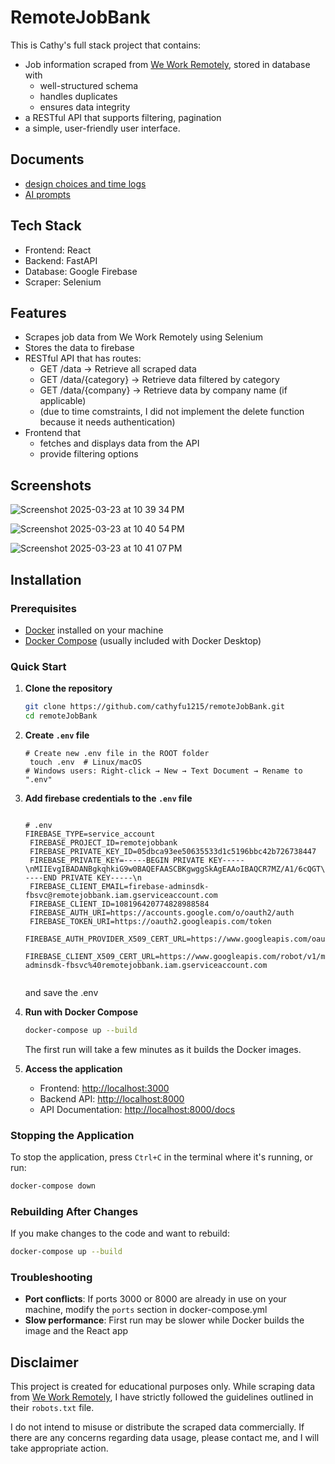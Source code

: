 # RemoteJobBank
This is Cathy's full stack project that contains:
- Job information scraped from [We Work Remotely](https://weworkremotely.com), stored in database with
  - well-structured schema
  - handles duplicates
  - ensures data integrity
- a RESTful API that supports filtering, pagination
- a simple, user-friendly user interface.


## Documents
- [design choices and time logs](https://github.com/cathyfu1215/remoteJobBank/blob/main/design-choices.md)
- [AI prompts](https://github.com/cathyfu1215/remoteJobBank/blob/main/ai-prompts.md)



## Tech Stack
- Frontend: React 
- Backend: FastAPI
- Database: Google Firebase
- Scraper: Selenium


## Features
- Scrapes job data from We Work Remotely using Selenium
- Stores the data to firebase
- RESTful API that has routes:
  - GET /data → Retrieve all scraped data
  - GET /data/{category} → Retrieve data filtered by category
  - GET /data/{company} → Retrieve data by company name (if applicable)
  - (due to time comstraints, I did not implement the delete function because it needs authentication)
- Frontend that
  - fetches and displays data from the API
  - provide filtering options

## Screenshots
![Screenshot 2025-03-23 at 10 39 34 PM](https://github.com/user-attachments/assets/1348e52c-17c6-4090-8fbf-c78a4b65c49a)

![Screenshot 2025-03-23 at 10 40 54 PM](https://github.com/user-attachments/assets/339133ac-1321-4381-96f0-33437445d768)

![Screenshot 2025-03-23 at 10 41 07 PM](https://github.com/user-attachments/assets/ab3d432d-ba35-4817-b157-105596526b91)

## Installation

### Prerequisites
- [Docker](https://www.docker.com/products/docker-desktop/) installed on your machine
- [Docker Compose](https://docs.docker.com/compose/install/) (usually included with Docker Desktop)

### Quick Start

1. **Clone the repository**
   ```bash
   git clone https://github.com/cathyfu1215/remoteJobBank.git
   cd remoteJobBank
   ```
2. **Create ```.env``` file**
   ```
   # Create new .env file in the ROOT folder
    touch .env  # Linux/macOS
   # Windows users: Right-click → New → Text Document → Rename to ".env"
   
   ```
3. **Add firebase credentials to the ```.env``` file**
   ```
   
   # .env
   FIREBASE_TYPE=service_account
    FIREBASE_PROJECT_ID=remotejobbank
    FIREBASE_PRIVATE_KEY_ID=05dbca93ee50635533d1c5196bbc42b726738447
    FIREBASE_PRIVATE_KEY=-----BEGIN PRIVATE KEY-----\nMIIEvgIBADANBgkqhkiG9w0BAQEFAASCBKgwggSkAgEAAoIBAQCR7MZ/A1/6cQGT\n9WwNyrwGP82DQYkP/AHCpncSgtpzJYNpLfMJcIDvk3sKHWOdnXNrTD44ZFUeQGM1\n6guwriNyLThuwbvu0FMDR7DiQHXHsXuD38u1H8Sbc7LQdjluvHfsHIocctGUNzo0\nBxLATVvUtD3L5L72xZWoRxMAGGT9awpj5nbmxl/TH/Xt9ZSowZf7G1XthQkGGHsj\nx6jpRLkmIa8MbEXosb1eTECHXcgb6hjeIvTkJ+cMWgGxsjJLCXI/lpjWRCNJyVpe\nHyMjZsTPEQRi86i7CxQtxXyMoZxx8s6qEU2ELKfBOJttMf3IWbh6V3Dn8Is6AUfD\nJZ12GwopAgMBAAECggEACJasPyUCdOHKUzxGYhBs3RxLuv40NDfjnaKBDxqbA1xx\nndLpw0Q3HoKqYvfEWW4/MRFBdz22gcuN20o9amZxaSKut9wYtM9Xl3GUgFiFZh20\n1JfrLCukvXaDj3/p1PHsR/4NBewfGC9g8ld5O87BySTbn0DFGY6bBpa6UE7fQMgB\nhedj4qdwdu6YRq50+5LPIg+2441CRKMxAaD2I7EnXv+Gm0HZnTg4VRl2O2GI9eeR\nKybdZLLU+iYWbxUlV8AyTAsuZY1wVzIVVrPMnRpb5BHfJkwmsLOtk3mjE5vaKhTL\nfqW4IIGO6aDsBo3NLoRGYgpBY0i3D2q312ym/susoQKBgQDIjdDlVDtAnjbF2JS9\n/3MbIGtQ0vb2s21Ms0H/9RrvcrCVWItJqGQrnQoBpjAKGYq+rD7S9H8tHPeDvnKV\nKpZBDEwSqiUqBtm6qCV8PPPHEU8JHJyDNKoVgJcgJhetKcYJM7jGEv9Z6L8DxHup\npxKYOZ9saJ3FkpTE15mYxkvRcQKBgQC6RJf2rpRF27lnv5TcTPf2bvLKO9h3Tzye\nVQw0UUaBMyiE/DTzOG7IiZsXUVthj9oL2VHz8EZOhNekv3WLDFZzkc0kLif5ROYh\ngjtV+GMYqI1ac92o6UKYn+0qwdVcaa1WtrFHXWuHrGJR7ITm0QZKZHt2COHBvv/Z\nVsyEapvoOQKBgQC3YJSlXENhbkj+1m4K3ExPfXEi0gNmx+EkxLOQanlagC/eHrwd\neY8+IbVIlMBQO9KVTcGT+mNeyKG5IKZ8phgFGk1ks5aPuvvSpHTCCKmOV9FAr5yc\ni8cJKi8FAk+b0hp1x4kn867wctRViY7ZLR7febC/21iHkuPcqJaVDpu8wQKBgAIE\nmDjd71FKbhnHo483bkBHN24lc9TnENsORNGUR9VCfp/iM5im9dxKUVnRUdIewtf6\nBL9FzR0wpz1rrZRSD+W0oKpRrbEvo+adCJOH21r7CH0AYFhiHoyUvvcFnpAfvPcB\nh64kPvP7VB1bGJ1/ijfoGsZOllOJBDCQliqhFQtRAoGBAMF1fKNwyl/a6rUjbosI\n51qWSW6jNI3vBIrQ3IEhPyNZZ6mhh60bN2ygoUKeUKOfvL9Z9MZiY2pwIoqzreSy\nhrI3GZf6x7RZIbBJDUC4wn2egka/6gjRA+LVGTt++k5kfgnEBX8CQSroGy7RP4I2\nOjSFxKxJpaQh4iXokrozUF8e\n-----END PRIVATE KEY-----\n
    FIREBASE_CLIENT_EMAIL=firebase-adminsdk-fbsvc@remotejobbank.iam.gserviceaccount.com
    FIREBASE_CLIENT_ID=108196420774828988584
    FIREBASE_AUTH_URI=https://accounts.google.com/o/oauth2/auth
    FIREBASE_TOKEN_URI=https://oauth2.googleapis.com/token
    FIREBASE_AUTH_PROVIDER_X509_CERT_URL=https://www.googleapis.com/oauth2/v1/certs
    FIREBASE_CLIENT_X509_CERT_URL=https://www.googleapis.com/robot/v1/metadata/x509/firebase-adminsdk-fbsvc%40remotejobbank.iam.gserviceaccount.com
 
   ```
    and save the .env
4. **Run with Docker Compose**
   ```bash
   docker-compose up --build
   ```
   The first run will take a few minutes as it builds the Docker images.

3. **Access the application**
   - Frontend: [http://localhost:3000](http://localhost:3000)
   - Backend API: [http://localhost:8000](http://localhost:8000)
   - API Documentation: [http://localhost:8000/docs](http://localhost:8000/docs)

### Stopping the Application

To stop the application, press `Ctrl+C` in the terminal where it's running, or run:
```bash
docker-compose down
```

### Rebuilding After Changes

If you make changes to the code and want to rebuild:
```bash
docker-compose up --build
```

### Troubleshooting

- **Port conflicts**: If ports 3000 or 8000 are already in use on your machine, modify the `ports` section in docker-compose.yml
- **Slow performance**: First run may be slower while Docker builds the image and the React app



## Disclaimer  
This project is created for educational purposes only. While scraping data from [We Work Remotely](https://weworkremotely.com), I have strictly followed the guidelines outlined in their `robots.txt` file.  

I do not intend to misuse or distribute the scraped data commercially. If there are any concerns regarding data usage, please contact me, and I will take appropriate action.
